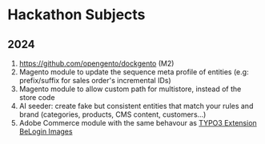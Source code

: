 # Hackathon Subjects

## 2024

1. https://github.com/opengento/dockgento (M2)
2. Magento module to update the sequence meta profile of entities (e.g: prefix/suffix for sales order's incremental IDs)
3. Magento module to allow custom path for multistore, instead of the store code
4. AI seeder: create fake but consistent entities that match your rules and brand (categories, products, CMS content, customers…)
5. Adobe Commerce module with the same behavour as [TYPO3 Extension BeLogin Images](https://github.com/SvenJuergens/belogin_images)
